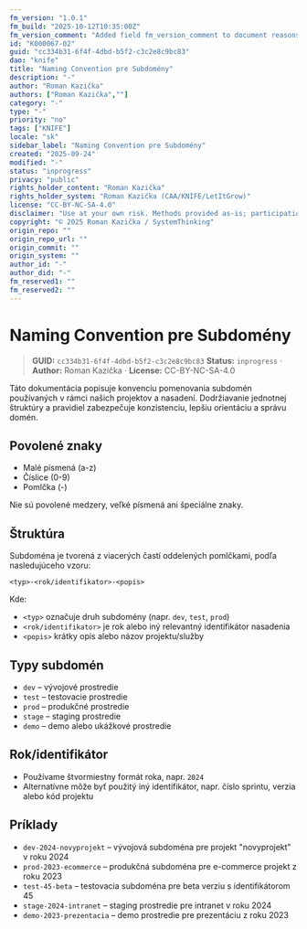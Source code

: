 ```yaml
---
fm_version: "1.0.1"
fm_build: "2025-10-12T10:35:00Z"
fm_version_comment: "Added field fm_version_comment to document reasons for FM updates"
id: "K000067-02"
guid: "cc334b31-6f4f-4dbd-b5f2-c3c2e8c9bc83"
dao: "knife"
title: "Naming Convention pre Subdomény"
description: "-"
author: "Roman Kazička"
authors: ["Roman Kazička",""]
category: "-"
type: "-"
priority: "no"
tags: ["KNIFE"]
locale: "sk"
sidebar_label: "Naming Convention pre Subdomény"
created: "2025-09-24"
modified: "-"
status: "inprogress"
privacy: "public"
rights_holder_content: "Roman Kazička"
rights_holder_system: "Roman Kazička (CAA/KNIFE/LetItGrow)"
license: "CC-BY-NC-SA-4.0"
disclaimer: "Use at your own risk. Methods provided as-is; participation is voluntary and context-aware."
copyright: "© 2025 Roman Kazička / SystemThinking"
origin_repo: ""
origin_repo_url: ""
origin_commit: ""
origin_system: ""
author_id: "-"
author_did: "-"
fm_reserved1: ""
fm_reserved2: ""
---
```

# Naming Convention pre Subdomény

<!-- fm-visible: start -->
> **GUID:** `cc334b31-6f4f-4dbd-b5f2-c3c2e8c9bc83`
> **Status:** `inprogress` · **Author:** Roman Kazička · **License:** CC-BY-NC-SA-4.0
<!-- fm-visible: end -->

Táto dokumentácia popisuje konvenciu pomenovania subdomén používaných v rámci našich projektov a nasadení. Dodržiavanie jednotnej štruktúry a pravidiel zabezpečuje konzistenciu, lepšiu orientáciu a správu domén.

## Povolené znaky

- Malé písmená (a-z)
- Číslice (0-9)
- Pomlčka (-)

Nie sú povolené medzery, veľké písmená ani špeciálne znaky.

## Štruktúra

Subdoména je tvorená z viacerých častí oddelených pomlčkami, podľa nasledujúceho vzoru:

```
<typ>-<rok/identifikator>-<popis>
```

Kde:

- `<typ>` označuje druh subdomény (napr. `dev`, `test`, `prod`)
- `<rok/identifikator>` je rok alebo iný relevantný identifikátor nasadenia
- `<popis>` krátky opis alebo názov projektu/služby

## Typy subdomén

- `dev` – vývojové prostredie
- `test` – testovacie prostredie
- `prod` – produkčné prostredie
- `stage` – staging prostredie
- `demo` – demo alebo ukážkové prostredie

## Rok/identifikátor

- Používame štvormiestny formát roka, napr. `2024`
- Alternatívne môže byť použitý iný identifikátor, napr. číslo sprintu, verzia alebo kód projektu

## Príklady

- `dev-2024-novyprojekt` – vývojová subdoména pre projekt "novyprojekt" v roku 2024
- `prod-2023-ecommerce` – produkčná subdoména pre e-commerce projekt z roku 2023
- `test-45-beta` – testovacia subdoména pre beta verziu s identifikátorom 45
- `stage-2024-intranet` – staging prostredie pre intranet v roku 2024
- `demo-2023-prezentacia` – demo prostredie pre prezentáciu z roku 2023
